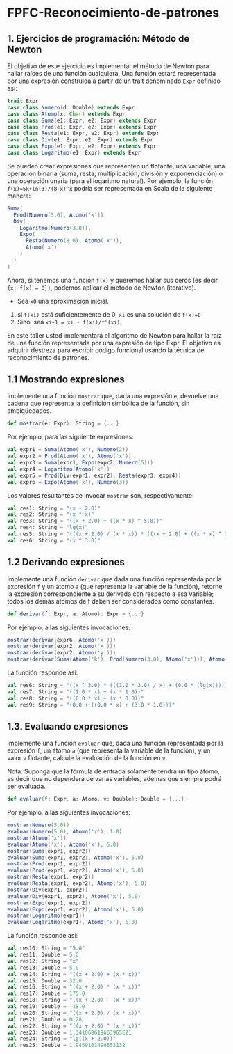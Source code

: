 # FPFC-Reconocimiento-de-patrones
## 1. Ejercicios de programación: Método de Newton

El objetivo de este ejercicio es implementar el método de Newton para hallar raíces de una función cualquiera. Una función estará representada por una expresión construida a partir de un trait denominado `Expr` definido así:

```scala
trait Expr
case class Numero(d: Double) extends Expr
case class Atomo(x: Char) extends Expr
case class Suma(e1: Expr, e2: Expr) extends Expr
case class Prod(e1: Expr, e2: Expr) extends Expr
case class Resta(e1: Expr, e2: Expr) extends Expr
case class Div(e1: Expr, e2: Expr) extends Expr
case class Expo(e1: Expr, e2: Expr) extends Expr
case class Logaritmo(e1: Expr) extends Expr
```
Se pueden crear expresiones que representen un flotante, una variable, una operación binaria (suma, resta, multiplicación, división y exponenciación) o una operación unaria (para el logaritmo natural).
Por ejemplo, la función `f(x)=5k+ln(3)/(8−x)^x` podría ser representada en Scala de la siguiente manera:
```scala
Suma(
  Prod(Numero(5.0), Atomo('k')),
  Div(
    Logaritmo(Numero(3.0)),
    Expo(
      Resta(Numero(8.0), Atomo('x')),
      Atomo('x')
    )
  )
)
```
Ahora, si tenemos una función `f(x)` y queremos hallar sus ceros (es decir `{x: f(x) = 0})`, podemos aplicar el metodo de Newton (iterativo). 
* Sea `x0` una aproximacion inicial.
1) si `f(xi)` está suficientemente de 0, `xi` es una solución de `f(x)=0`
2) Sino, sea `xi+1 = xi - f(xi)/f'(xi)`.

En este taller usted implementará el algoritmo de Newton para hallar la raíz de una función representada por una expresión de tipo Expr. El objetivo es adquirir destreza
para escribir código funcional usando la técnica de reconocimiento de patrones.

## 1.1 Mostrando expresiones
Implemente una función `mostrar` que, dada una expresión `e`, devuelve una cadena que representa la definición simbólica de la función, sin ambigüedades.

```scala
def mostrar(e: Expr): String = {...}
```
Por ejemplo, para las siguiente expresiones:

```scala
val expr1 = Suma(Atomo('x'), Numero(2))
val expr2 = Prod(Atomo('x'), Atomo('x'))
val expr3 = Suma(expr1, Expo(expr2, Numero(5)))
val expr4 = Logaritmo(Atomo('x'))
val expr5 = Prod(Div(expr1, expr2), Resta(expr3, expr4))
val expr6 = Expo(Atomo('x'), Numero(3))
```
Los valores resultantes de invocar `mostrar` son, respectivamente:
```scala
val res1: String = "(x + 2.0)"
val res2: String = "(x * x)"
val res3: String = "((x + 2.0) + ((x * x) ^ 5.0))"
val res4: String = "lg(x)"
val res5: String = "(((x + 2.0) / (x * x)) * (((x + 2.0) + ((x * x) ^ 5.0)) - (lg(x))))"
val res6: String = "(x ^ 3.0)"
```
## 1.2 Derivando expresiones
Implemente una función `derivar` que dada una función representada por la expresión `f` y un átomo `a` (que representa la variable de la función), retorne la expresión correspondiente a su derivada con respecto a esa variable; todos los demás átomos de f deben ser considerados como constantes.
```scala
def derivar(f: Expr, a: Atomo): Expr = {...}
```
Por ejemplo, a las siguientes invocaciones:
```scala
mostrar(derivar(expr6, Atomo('x')))
mostrar(derivar(expr2, Atomo('x')))
mostrar(derivar(expr2, Atomo('y')))
mostrar(derivar(Suma(Atomo('k'), Prod(Numero(3.0), Atomo('x'))), Atomo('x')))
```
La función responde así:
```scala
val res6: String = "((x ^ 3.0) * (((1.0 * 3.0) / x) + (0.0 * (lg(x)))))"
val res7: String = "((1.0 * x) + (x * 1.0))"
val res8: String = "((0.0 * x) + (x * 0.0))"
val res9: String = "(0.0 + ((0.0 * x) + (3.0 * 1.0)))"
```
## 1.3. Evaluando expresiones
Implemente una función `evaluar` que, dada una función representada por la expresión `f`, un átomo `a` (que representa la variable de la función), y un valor `v` flotante, calcule la evaluación de la función en `v`.

Nota: Suponga que la fórmula de entrada solamente tendrá un tipo átomo, es decir que no dependerá de varias variables, ademas que siempre podrá ser evaluada.

```scala
def evaluar(f: Expr, a: Atomo, v: Double): Double = {...}
```
Por ejemplo, a las siguientes invocaciones:
```scala
mostrar(Numero(5.0))
evaluar(Numero(5.0), Atomo('x'), 1.0)
mostrar(Atomo('x'))
evaluar(Atomo('x'), Atomo('x'), 5.0)
mostrar(Suma(expr1, expr2))
evaluar(Suma(expr1, expr2), Atomo('x'), 5.0)
mostrar(Prod(expr1, expr2))
evaluar(Prod(expr1, expr2), Atomo('x'), 5.0)
mostrar(Resta(expr1, expr2))
evaluar(Resta(expr1, expr2), Atomo('x'), 5.0)
mostrar(Div(expr1, expr2))
evaluar(Div(expr1, expr2), Atomo('x'), 5.0)
mostrar(Expo(expr1, expr2))
evaluar(Expo(expr1, expr2), Atomo('x'), 5.0)
mostrar(Logaritmo(expr1))
evaluar(Logaritmo(expr1), Atomo('x'), 5.0)
```
La función responde así:
```scala
val res10: String = "5.0"
val res11: Double = 5.0
val res12: String = "x"
val res13: Double = 5.0
val res14: String = "((x + 2.0) + (x * x))"
val res15: Double = 32.0
val res16: String = "((x + 2.0) * (x * x))"
val res17: Double = 175.0
val res18: String = "((x + 2.0) - (x * x))"
val res19: Double = -18.0
val res20: String = "((x + 2.0) / (x * x))"
val res21: Double = 0.28
val res22: String = "((x + 2.0) ^ (x * x))"
val res23: Double = 1.341068619663965E21
val res24: String = "lg((x + 2.0))"
val res25: Double = 1.9459101490553132
```
